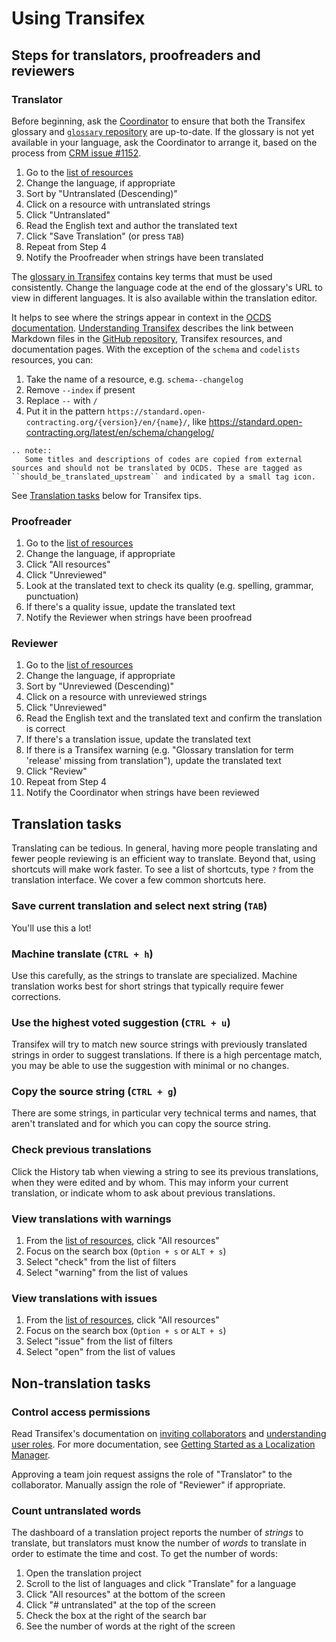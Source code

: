 # Using Transifex

## Steps for translators, proofreaders and reviewers

### Translator

Before beginning, ask the [Coordinator](workflow) to ensure that both the Transifex glossary and [`glossary` repository](https://github.com/open-contracting/glossary) are up-to-date. If the glossary is not yet available in your language, ask the Coordinator to arrange it, based on the process from [CRM issue #1152](https://crm.open-contracting.org/issues/1152#note-46).

1. Go to the [list of resources](https://www.transifex.com/OpenDataServices/open-contracting-standard-1-1/translate/#es)
1. Change the language, if appropriate
1. Sort by "Untranslated (Descending)"
1. Click on a resource with untranslated strings
1. Click "Untranslated"
1. Read the English text and author the translated text
1. Click "Save Translation" (or press `TAB`)
1. Repeat from Step 4
1. Notify the Proofreader when strings have been translated

The [glossary in Transifex](https://www.transifex.com/OpenDataServices/open-contracting-standard-1-1/glossary/en/) contains key terms that must be used consistently. Change the language code at the end of the glossary's URL to view in different languages. It is also available within the translation editor.

It helps to see where the strings appear in context in the [OCDS documentation](https://standard.open-contracting.org/). [Understanding Transifex](understanding_transifex) describes the link between Markdown files in the [GitHub repository](https://github.com/open-contracting/standard), Transifex resources, and documentation pages. With the exception of the `schema` and `codelists` resources, you can:

1. Take the name of a resource, e.g. `schema--changelog`
1. Remove `--index` if present
1. Replace `--` with `/`
1. Put it in the pattern `https://standard.open-contracting.org/{version}/en/{name}/`, like <https://standard.open-contracting.org/latest/en/schema/changelog/>

```eval_rst
.. note::
   Some titles and descriptions of codes are copied from external sources and should not be translated by OCDS. These are tagged as ``should_be_translated_upstream`` and indicated by a small tag icon.
```

See [Translation tasks](#translation-tasks) below for Transifex tips.

### Proofreader

1. Go to the [list of resources](https://www.transifex.com/OpenDataServices/open-contracting-standard-1-1/translate/#es)
1. Change the language, if appropriate
1. Click "All resources"
1. Click "Unreviewed"
1. Look at the translated text to check its quality (e.g. spelling, grammar, punctuation)
1. If there's a quality issue, update the translated text
1. Notify the Reviewer when strings have been proofread

### Reviewer

1. Go to the [list of resources](https://www.transifex.com/OpenDataServices/open-contracting-standard-1-1/translate/#es)
1. Change the language, if appropriate
1. Sort by "Unreviewed (Descending)"
1. Click on a resource with unreviewed strings
1. Click "Unreviewed"
1. Read the English text and the translated text and confirm the translation is correct
1. If there's a translation issue, update the translated text
1. If there is a Transifex warning (e.g. "Glossary translation for term 'release' missing from translation"), update the translated text
1. Click "Review"
1. Repeat from Step 4
1. Notify the Coordinator when strings have been reviewed

## Translation tasks

Translating can be tedious. In general, having more people translating and fewer people reviewing is an efficient way to translate. Beyond that, using shortcuts will make work faster. To see a list of shortcuts, type `?` from the translation interface. We cover a few common shortcuts here.

### Save current translation and select next string (`TAB`)

You'll use this a lot!

### Machine translate (`CTRL + h`)

Use this carefully, as the strings to translate are specialized. Machine translation works best for short strings that typically require fewer corrections.

### Use the highest voted suggestion (`CTRL + u`)

Transifex will try to match new source strings with previously translated strings in order to suggest translations. If there is a high percentage match, you may be able to use the suggestion with minimal or no changes.

### Copy the source string (`CTRL + g`)

There are some strings, in particular very technical terms and names, that aren't translated and for which you can copy the source string.

### Check previous translations

Click the History tab when viewing a string to see its previous translations, when they were edited and by whom. This may inform your current translation, or indicate whom to ask about previous translations.

### View translations with warnings

1. From the [list of resources](https://www.transifex.com/OpenDataServices/open-contracting-standard-1-1/translate/#es), click "All resources"
1. Focus on the search box (`Option + s` or `ALT + s`)
1. Select "check" from the list of filters
1. Select "warning" from the list of values

### View translations with issues

1. From the [list of resources](https://www.transifex.com/OpenDataServices/open-contracting-standard-1-1/translate/#es), click "All resources"
1. Focus on the search box (`Option + s` or `ALT + s`)
1. Select "issue" from the list of filters
1. Select "open" from the list of values

## Non-translation tasks

### Control access permissions

Read Transifex's documentation on [inviting collaborators](https://docs.transifex.com/teams/inviting-collaborators/) and [understanding user roles](https://docs.transifex.com/teams/understanding-user-roles). For more documentation, see [Getting Started as a Localization Manager](https://docs.transifex.com/getting-started/getting-started-as-a-manager).

Approving a team join request assigns the role of "Translator" to the collaborator. Manually assign the role of "Reviewer" if appropriate.

### Count untranslated words

The dashboard of a translation project reports the number of *strings* to translate, but translators must know the number of *words* to translate in order to estimate the time and cost. To get the number of words:

1. Open the translation project
1. Scroll to the list of languages and click "Translate" for a language
1. Click "All resources" at the bottom of the screen
1. Click "# untranslated" at the top of the screen
1. Check the box at the right of the search bar
1. See the number of words at the right of the screen
